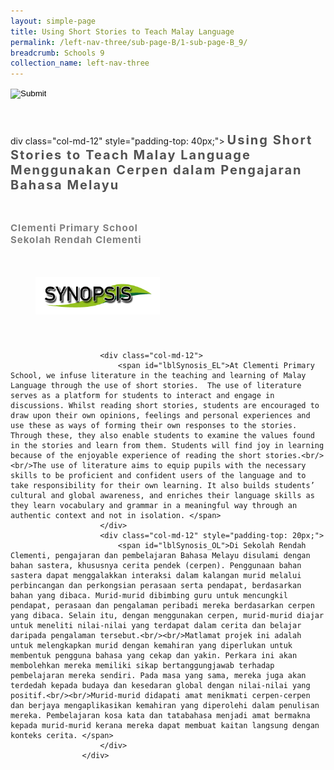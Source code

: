 ```yaml
---
layout: simple-page
title: Using Short Stories to Teach Malay Language
permalink: /left-nav-three/sub-page-B/1-sub-page-B_9/
breadcrumb: Schools 9 
collection_name: left-nav-three
---
```




<input type="image" name="btnBack" id="btnBack" onclick="goBack()" src="/images/btnBack.png" style="height:70px;">


<link href="/misc/bootstrap.min.css" rel="stylesheet" />
<link href="/misc/Site.css" rel="stylesheet" />
<style>
    .divSPMain {
        padding: 20px;
        padding-top: 20px;
        text-align: justify;
        border-radius: 20px;
    }
    .divSPInfo {
        padding-top: 1px;
    }
</style>

<script>
        function goBack() {
          window.history.back();
        }
        </script>
        
<div id="PanelSess">
   div class="col-md-12" style="padding-top: 40px;">
                    <span id="lblTitle_EL" style="font-weight: bold; font-size: 20px; letter-spacing: 2px; color: #525252">Using Short Stories to Teach Malay Language<br>Menggunakan Cerpen dalam Pengajaran Bahasa Melayu</span>
                </div>
                <div class="col-md-12" style="padding-top: 30px;">
                    <b style="font-size: 17px; color: #525252; display: none;">SCHOOL / ORGANISATION</b><br />
                    <span id="lblOrg_EL" style="font-weight: bold; font-size: 15px; letter-spacing: 1px; color: #7f7f7f">Clementi Primary School<br>Sekolah Rendah Clementi</span>
                </div>
    <div class="row divSPMain">
        <h2 style="text-decoration: underline; padding-left: 20px;">
            <img src="/images/sessions/HderSynopsis.png" style="height: 60px;width:199px;" /></h2>
        <div class="col-md-2">
        </div>
    </div>
    <div class="col-md-2">
    </div>
<div class="divSPInfo col-md-10">

                        <div class="col-md-12">
                            <span id="lblSynosis_EL">At Clementi Primary School, we infuse literature in the teaching and learning of Malay Language through the use of short stories.  The use of literature serves as a platform for students to interact and engage in discussions. Whilst reading short stories, students are encouraged to draw upon their own opinions, feelings and personal experiences and use these as ways of forming their own responses to the stories. Through these, they also enable students to examine the values found in the stories and learn from them. Students will find joy in learning because of the enjoyable experience of reading the short stories.<br/><br/>The use of literature aims to equip pupils with the necessary skills to be proficient and confident users of the language and to take responsibility for their own learning. It also builds students’ cultural and global awareness, and enriches their language skills as they learn vocabulary and grammar in a meaningful way through an authentic context and not in isolation. </span>
                        </div>
                        <div class="col-md-12" style="padding-top: 20px;">
                            <span id="lblSynosis_OL">Di Sekolah Rendah Clementi, pengajaran dan pembelajaran Bahasa Melayu disulami dengan bahan sastera, khususnya cerita pendek (cerpen). Penggunaan bahan sastera dapat menggalakkan interaksi dalam kalangan murid melalui perbincangan dan perkongsian perasaan serta pendapat, berdasarkan bahan yang dibaca. Murid-murid dibimbing guru untuk mencungkil pendapat, perasaan dan pengalaman peribadi mereka berdasarkan cerpen yang dibaca. Selain itu, dengan menggunakan cerpen, murid-murid diajar untuk meneliti nilai-nilai yang terdapat dalam cerita dan belajar daripada pengalaman tersebut.<br/><br/>Matlamat projek ini adalah untuk melengkapkan murid dengan kemahiran yang diperlukan untuk membentuk pengguna bahasa yang cekap dan yakin. Perkara ini akan membolehkan mereka memiliki sikap bertanggungjawab terhadap pembelajaran mereka sendiri. Pada masa yang sama, mereka juga akan terdedah kepada budaya dan kesedaran global dengan nilai-nilai yang positif.<br/><br/>Murid-murid didapati amat menikmati cerpen-cerpen dan berjaya mengaplikasikan kemahiran yang diperolehi dalam penulisan mereka. Pembelajaran kosa kata dan tatabahasa menjadi amat bermakna kepada murid-murid kerana mereka dapat membuat kaitan langsung dengan konteks cerita. </span>
                        </div>
                    </div>

</div>
